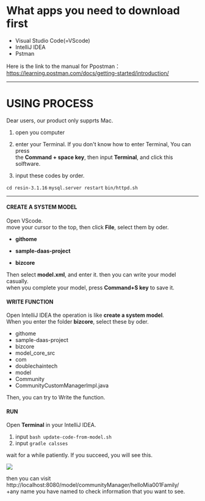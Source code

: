 
# What apps you need to download first # 

+ Visual Studio Code(=VScode)  
+ IntelliJ IDEA
+ Pstman

Here is the link to the manual for Ppostman：https://learning.postman.com/docs/getting-started/introduction/
___

# USING PROCESS #

Dear users, our product only supprts Mac. 

1. open you computer 

2. enter your Terminal. If you don't know how to enter Terminal, You can press  
the **Command + space key**, then input **Terminal**, and click this solftware.   

3. input these codes by order.  

`cd resin-3.1.16`
`mysql.server restart`
`bin/httpd.sh `


___

#### CREATE A SYSTEM MODEL #####

Open VScode.  
move your cursor to the top, then click **File**, select them by oder.  
+ **githome**  

+ **sample-daas-project**

+ **bizcore**

Then select **model.xml**, and enter it.  then you can write your model casually.  
when you complete your model, press **Command+S key** to save it. 





#### WRITE FUNCTION ####

Open IntelliJ IDEA
the operation is like **create a system model**.  
When you enter the folder **bizcore**, select these by oder. 

+ githome
+ sample-daas-project
+ bizcore
+ model_core_src 
+ com
+ doublechaintech
+ model
+ Community
+ CommunityCustomManagerlmpl.java


Then, you can try to Write the function. 




#### RUN ####

Open **Terminal** in your IntelliJ IDEA. 

1. input `bash update-code-from-model.sh`
2. input `gradle calsses`

wait for a while patiently.  If you succeed, you will see this. 

![](images/build.png)


then you can visit http://localhost:8080/model/communityManager/helloMia001Family/  
+any name you have named to check information that you want to see. 